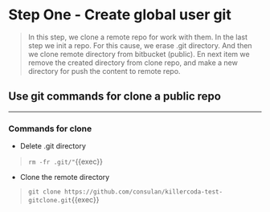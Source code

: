 # Step One - Create global user git

>In this step, we clone a remote repo for work with them.
>In the last step we init a repo. For this cause, we erase .git directory.
>And then we clone remote directory from bitbucket (public).
>En next item we remove the created directory from clone repo, and make a new directory for push the content to remote repo.

## Use git commands for clone a public repo

---

### Commands for clone

* Delete .git directory

> ` rm -fr .git/" `{{exec}}

* Clone the remote directory

> ` git clone https://github.com/consulan/killercoda-test-gitclone.git `{{exec}}
